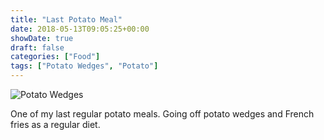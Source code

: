 ```yaml
---
title: "Last Potato Meal"
date: 2018-05-13T09:05:25+00:00
showDate: true
draft: false
categories: ["Food"]
tags: ["Potato Wedges", "Potato"]
---
```


![Potato Wedges](https://res.cloudinary.com/abraham/image/upload/v1528461402/IMG_20180503_181105_01.jpg "Potato Wedges")

One of my last regular potato meals. Going off potato wedges and French fries as a regular diet.